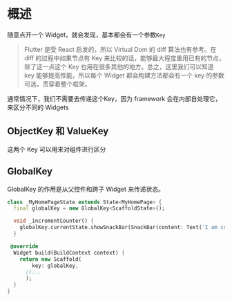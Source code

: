 # 概述

随意点开一个 Widget，就会发现，基本都会有一个参数`Key`

> Flutter 是受 React 启发的，所以 Virtual Dom 的 diff 算法也有参考。在 diff 的过程中如果节点有 Key 来比较的话，能够最大程度重用已有的节点，除了这一点这个 Key 也用在很多其他的地方。总之，这里我们可以知道 key 能够提高性能，所以每个 Widget 都会构建方法都会有一个 key 的参数可选，贯穿着整个框架。

通常情况下，我们不需要去传递这个Key，因为 framework 会在内部自处理它，来区分不同的 Widgets

## ObjectKey 和 ValueKey

这两个 Key 可以用来对组件进行区分

## GlobalKey

GlobalKey 的作用是从父控件和跨子 Widget 来传递状态。

```dart
class _MyHomePageState extends State<MyHomePage> {
  final globalKey = new GlobalKey<ScaffoldState>();

  void _incrementCounter() {
    globalKey.currentState.showSnackBar(SnackBar(content: Text('I am context from Scaffold')));
  }

 @override
  Widget build(BuildContext context) {
    return new Scaffold(
        key: globalKey,
      //...
      );
  }
}
```